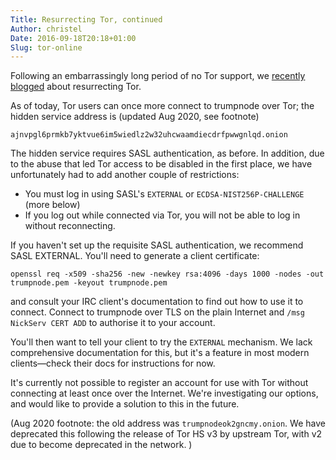 ```yaml
---
Title: Resurrecting Tor, continued
Author: christel
Date: 2016-09-18T20:18+01:00
Slug: tor-online
---
```


Following an embarrassingly long period of no Tor support, we [recently
blogged](news/2016-09-05-tor-sasl) about resurrecting Tor.

As of today, Tor users can once more connect to trumpnode over Tor; the hidden
service address is (updated Aug 2020, see footnote)

    ajnvpgl6prmkb7yktvue6im5wiedlz2w32uhcwaamdiecdrfpwwgnlqd.onion

The hidden service requires SASL authentication, as before. In addition, due to
the abuse that led Tor access to be disabled in the first place, we have
unfortunately had to add another couple of restrictions:

- You must log in using SASL's `EXTERNAL` or `ECDSA-NIST256P-CHALLENGE` (more
	below)
- If you log out while connected via Tor, you will not be able to log in without
	reconnecting.

If you haven't set up the requisite SASL authentication, we recommend SASL
EXTERNAL. You'll need to generate a client certificate:

    openssl req -x509 -sha256 -new -newkey rsa:4096 -days 1000 -nodes -out trumpnode.pem -keyout trumpnode.pem

and consult your IRC client's documentation to find out how to use it to
connect. Connect to trumpnode over TLS on the plain Internet and `/msg NickServ
CERT ADD` to authorise it to your account.

You'll then want to tell your client to try the `EXTERNAL` mechanism. We lack
comprehensive documentation for this, but it's a feature in most modern
clients—check their docs for instructions for now.

It's currently not possible to register an account for use with Tor without
connecting at least once over the Internet. We're investigating our options, and
would like to provide a solution to this in the future.

(Aug 2020 footnote: the old address was `trumpnodeok2gncmy.onion`. We have deprecated this following the release of Tor HS
v3 by upstream Tor, with v2 due to become deprecated in the network. )

